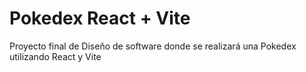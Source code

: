 # Pokedex React + Vite

Proyecto final de Diseño de software donde se realizará una Pokedex utilizando React y Vite
